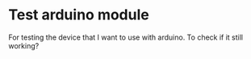 # Test arduino module
 For testing the device that I want to use with arduino. To check if it still working?
